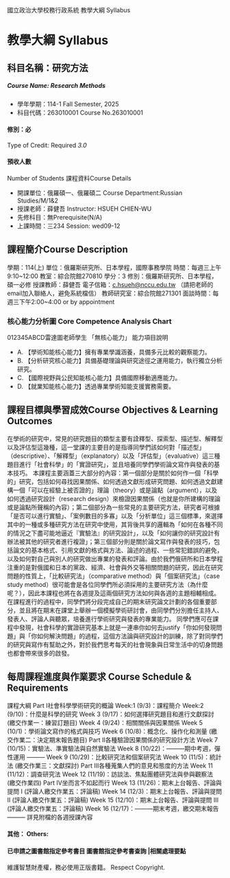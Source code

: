 國立政治大學校務行政系統 教學大綱 Syllabus
# 教學大綱 Syllabus
##  科目名稱：研究方法
#####  Course Name: Research Methods
  * 學年學期：114-1 Fall Semester, 2025 
  * 科目代碼：263010001 Course No.263010001
#### 修別：必
Type of Credit: Required 
_3.0_
#### 預收人數
Number of Students
課程資料Course Details
  * 開課單位：俄羅碩一、俄羅碩二 Course Department:Russian Studies/M/1&2 
  * 授課老師：薛健吾 Instructor: HSUEH CHIEN-WU 
  * 先修科目：無Prerequisite(N/A)
  * 上課時間：三234 Session: wed09-12 
##  課程簡介Course Description
學期：114(上)
單位：俄羅斯研究所、日本學程，國際事務學院
時間：每週三上午9:10~12:00
教室：綜合院館270810
學分：3
修別：俄羅斯研究所、日本學程，碩一必修
授課教師：薛健吾
電子信箱：c.hsueh@nccu.edu.tw
（請把老師的email加入聯絡人，避免系統檔信）
教師研究室：綜合院館271301
面談時間：每週三下午2:00~4:00 or by appointment
###  核心能力分析圖 Core Competence Analysis Chart
012345ABCD雷達圖老師學生
「無核心能力」 
能力項目說明
  * A. 【學術知能核心能力】擁有專業學識涵養，具備多元比較的觀察能力。
  * B. 【分析研究核心能力】具備基礎理論與研究途徑之運用能力，執行獨立分析研究。
  * C. 【國際視野與公民知能核心能力】具備國際移動適應能力。
  * D. 【就業知能核心能力】透過專業學術知能支援實務需要。
##  課程目標與學習成效Course Objectives & Learning Outcomes 
在學術的研究中，常見的研究題目的類型主要有詮釋型、探索型、描述型、解釋型以及評估型這幾種，這一堂課的主要目的是指導同學們該如何對「描述型」（descriptive）、「解釋型」（explanatory）以及「評估型」（evaluative）這三種題目進行「社會科學」的「實證研究」，並且培養同學們學術論文寫作與發表的基本技巧。
本課程主要涵蓋三大部分的內容：第一個部分是關於如何作一個「科學的」研究，包括如何尋找因果關係、如何透過文獻形成研究問題、如何透過文獻建構一個「可以在經驗上被否證的」理論（theory）或是論點（argument），以及如何透過研究設計（research design）來檢證因果關係（也就是你所建構的理論或是論點所聲稱的內容）；第二個部分為一些常見的主要研究方法，研究者可根據「是否可以進行實驗」、「案例數目的多寡」以及「分析單位」這三個標準，來選擇其中的一種或多種研究方法在研究中使用，其背後共享的邏輯為「如何在各種不同的情況之下盡可能地逼近『實驗法』的研究設計」，以及「如何讓你的研究設計有辦法被其他的研究者進行複證」；第三個部分則是關於論文寫作與發表的技巧，包括論文的基本格式、引用文獻的格式與方法、論述的過程、一些常犯錯誤的避免，以及如何對自己與別人的研究做出專業的發表和評論。由於我們俄研所和日本學程注重的是對俄國和日本的黨政、經濟、社會與外交等相關問題的研究，因此在研究問題的性質上，「比較研究法」（comparative method）與「個案研究法」（case study method）很可能會是各位同學們所必須採用的主要研究方法（為什麼呢？），因此本課程也將在各週提及這兩個研究方法如何與各週的主題相輔相成。
在課程進行的過程中，同學們將分段完成自己的期末研究論文計劃的各個重要部分，並且將在期末在課堂上舉辦一個模擬學術研討會，由同學們分別擔任主持人、發表人、評論人與聽眾，培養進行學術研究與發表的專業能力。
同學們應可在課程中發現，社會科學的實證研究基本上就是一連串你如何去justify「你如何發現問題」與「你如何解決問題」的過程，這個方法論與研究設計的訓練，除了對同學們的研究與寫作有幫助之外，對於我們思考每天的社會現象與日常生活中的切身問題也都會帶來很多的啟發。
##  每周課程進度與作業要求 Course Schedule & Requirements
課程大綱
Part I社會科學學術研究的概論
Week:1 (9/3)：課程簡介
Week:2 (9/10)：什麼是科學的研究
Week 3 (9/17)：如何選擇研究題目和進行文獻探討 (繳交作業一：練習訂題目)
Week 4 (9/24)：相關關係與因果關係
Week 5 (10/1)：學術論文寫作的格式與技巧
Week 6 (10/8)：概念化、操作化和測量 (繳交作業二：決定期末報告題目)
Part II各種驗證因果關係的研究設計方法
Week 7 (10/15)：實驗法、準實驗法與自然實驗法
Week 8 (10/22)：―――期中考週，彈性運用 ―――
Week 9 (10/29)：比較研究法和個案研究法
Week 10 (11/5)：統計法 (繳交作業三：文獻探討)
Part III各種蒐集人們的意見和態度的方法
Week 11 (11/12)：調查研究法
Week 12 (11/19)：訪談法、焦點團體研究法與參與觀察法 (繳交作業四)
Part IV坐而言不如起而行
Week 13 (11/26)：期末上台報告、評論與提問 I (評論人繳交作業五：評論稿) 
Week 14 (12/3)：期末上台報告、評論與提問 II (評論人繳交作業五：評論稿) 
Week 15 (12/10)：期末上台報告、評論與提問 III (評論人繳交作業五：評論稿) 
Week 16 (12/17)：―――期末考週，繳交期末報告―――
詳見附檔的各週授課內容
####  其他： Others:
####  已申請之圖書館指定參考書目  圖書館指定參考書查詢 |相關處理要點
維護智慧財產權，務必使用正版書籍。 Respect Copyright.